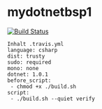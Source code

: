 # mydotnetbsp1

[![Build Status](https://secure.travis-ci.org/robisys/mydotnetbsp1.svg?branch=master)](https://travis-ci.org/robisys/mydotnetbsp1)
    
    Inhalt .travis.yml
    language: csharp
    dist: trusty
    sudo: required
    mono: none
    dotnet: 1.0.1
    before_script:
     - chmod +x ./build.sh
    script:
     - ./build.sh --quiet verify
     
     
